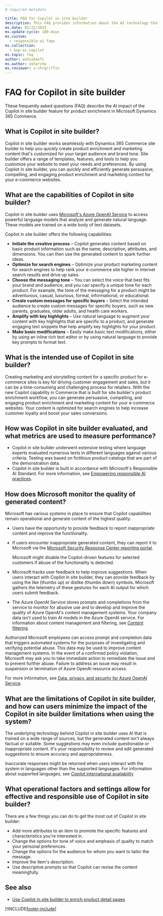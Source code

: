 ```yaml
---
# required metadata

title: FAQ for Copilot in site builder
description: This FAQ provides information about the AI technology that's used in Copilot in site builder for product enrichment, along with key considerations and details about how AI is used, how it was tested and evaluated, and any specific limitations.
ms.date: 01/22/2025
ms.update-cycle: 180-days
ms.custom: 
  - responsible-ai-faqs
ms.collection:
  - bap-ai-copilot
ms.topic: faq
author: ashishmsft
ms.author: asharchw
ms.reviewer: v-chrgriffin
---
```


# FAQ for Copilot in site builder

These frequently asked questions (FAQ) describe the AI impact of the Copilot in site builder feature for product enrichment in Microsoft Dynamics 365 Commerce.

## What is Copilot in site builder?

Copilot in site builder works seamlessly with Dynamics 365 Commerce site builder to help you quickly create product enrichment and marketing content that's customized for your target audience and brand tone. Site builder offers a range of templates, features, and tools to help you customize your website to meet your needs and preferences. By using Copilot in site builder, you can quickly and efficiently generate persuasive, compelling, and engaging product enrichment and marketing content for your e-commerce websites.

## What are the capabilities of Copilot in site builder?

Copilot in site builder uses [Microsoft's Azure OpenAI Service](/azure/ai-services/openai/overview) to access powerful language models that analyze and generate natural language. These models are trained on a wide body of text datasets. 

Copilot in site builder offers the following capabilities:

- **Initiate the creative process** – Copilot generates content based on basic product information such as the name, description, attributes, and dimensions. You can then use the generated content to spark further ideas.
- **Optimize for search engines** – Optimize your product marketing content for search engines to help rank your e-commerce site higher in internet search results and drive up sales.
- **Choose the messaging tone** – You can select the voice that best fits your brand and audience, and you can specify a unique tone for each product. For example, the tone of the messaging for a product might be adventurous, casual, luxurious, formal, informational, or educational.
- **Create custom messages for specific buyers** – Select the intended audience to create custom messages for specific buyers, such as new parents, graduates, older adults, and health care workers.
- **Amplify with key highlights** – Use natural language to augment your content with key highlights that are specific to a product, and generate engaging text snippets that help amplify key highlights for your product.
- **Make basic modifications** – Easily make basic text modifications, either by using an inline rich text editor or by using natural language to provide key prompts to format text.

## What is the intended use of Copilot in site builder?

Creating marketing and storytelling content for a specific product for e-commerce sites is key for driving customer engagement and sales, but it can be a time-consuming and challenging process for retailers. With the new Copilot capability in Commerce that is built for site builder's product enrichment workflow, you can generate persuasive, compelling, and engaging product enrichment and marketing content for your e-commerce websites. Your content is optimized for search engines to help increase customer loyalty and boost your sales conversions.

## How was Copilot in site builder evaluated, and what metrics are used to measure performance?

- Copilot in site builder underwent extensive testing where language experts evaluated numerous texts in different languages against various criteria. Testing was based on fictitious product catalogs that are part of the demonstration data.
- Copilot in site builder is built in accordance with Microsoft's Responsible AI Standard. For more information, see [Empowering responsible AI practices](https://aka.ms/RAI).

## How does Microsoft monitor the quality of generated content?

Microsoft has various systems in place to ensure that Copilot capabilities remain operational and generate content of the highest quality.

- Users have the opportunity to provide feedback to report inappropriate content and improve the functionality.
- If users encounter inappropriate generated content, they can report it to Microsoft via the [Microsoft Security Response Center reporting portal](https://go.microsoft.com/fwlink/?linkid=2249810). 

  Microsoft might disable the Copilot-driven features for selected customers if abuse of the functionality is detected. 

 - Microsoft tracks user feedback to help improve suggestions. When users interact with Copilot in site builder, they can provide feedback by using the like (thumbs up) or dislike (thumbs down) symbols. Microsoft gathers the telemetry of these gestures for each AI output for which users submit feedback.
- The Azure OpenAI Service stores prompts and completions from the service to monitor for abusive use and to develop and improve the quality of Azure OpenAI's content management systems. Your company data isn't used to train AI models in the Azure OpenAI service. For information about content management and filtering, see [Content filtering](/azure/cognitive-services/openai/concepts/content-filter). 

Authorized Microsoft employees can access prompt and completion data that triggers automated systems for the purposes of investigating and verifying potential abuse. This data may be used to improve content management systems. In the event of a confirmed policy violation, Microsoft may ask you to take immediate action to remediate the issue and to prevent further abuse. Failure to address an issue may result in suspension or termination of Azure OpenAI resource access.

For more information, see [Data, privacy, and security for Azure OpenAI Service](/legal/cognitive-services/openai/data-privacy#abuse-and-harmful-content-generation).

## What are the limitations of Copilot in site builder, and how can users minimize the impact of the Copilot in site builder limitations when using the system?

The underlying technology behind Copilot in site builder uses AI that is trained on a wide range of sources, but the generated content isn't always factual or suitable. Some suggestions may even include questionable or inappropriate content. It's your responsibility to review and edit generated suggestions to ensure accuracy and appropriateness.

Inaccurate responses might be returned when users interact with the system in languages other than the supported languages. For information about supported languages, see [Copilot international availability](https://go.microsoft.com/fwlink/?linkid=2263265) 

## What operational factors and settings allow for effective and responsible use of Copilot in site builder?

There are a few things you can do to get the most out of Copilot in site builder:

- Add more attributes to an item to promote the specific features and characteristics you're interested in.
- Change the options for tone of voice and emphasis of quality to match your personal preferences.
- Change the options for the audience for whom you want to tailor the message. 
- Improve the item's description.
- Use descriptive prompts so that Copilot can revise the content meaningfully. 

## See also

- [Use Copilot in site builder to enrich product detail pages](../copilot-site-builder.md)

[!INCLUDE[footer-include](../../includes/footer-banner.md)]
